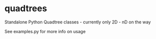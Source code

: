 # quadtrees

Standalone Python Quadtree classes - currently only 2D - nD on the way

See examples.py for more info on usage
